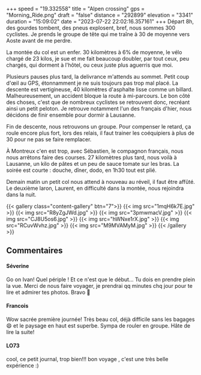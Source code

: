 +++
speed = "19.332558"
title = "Alpen crossing"
gps = "Morning_Ride.png"
draft = "false"
distance = "292899"
elevation = "3341"
duration = "15:09:02"
date = "2023-07-22 22:02:16.357161"
+++
Départ 8h, des gourdes tombent, des pneus explosent, bref, nous sommes 300 cyclistes.
Je prends le groupe de tête qui me traîne à 30 de moyenne vers Aoste avant de me perdre.

La montée du col est un enfer. 30 kilomètres à 6% de moyenne, le vélo chargé de 23 kilos, je sue et me fait beaucoup doubler, par tout ceux, peu chargés, qui dorment à l'hôtel, ou ceux juste plus aguerris que moi.

Plusieurs pauses plus tard, la delivrance m'attends au sommet. Petit coup d'œil au GPS, étonnamment je ne suis toujours pas trop mal placé. La descente est vertigineuse, 40 kilomètres d'asphalte lisse comme un billard. Malheureusement, un accident bloque la route à mi-parcours. Le bon côté des choses, c'est que de nombreux cyclistes se retrouvent donc, recréant ainsi un petit peloton. Je retrouve notamment l'un des français d'hier, nous décidons de finir ensemble pour dormir à Lausanne.

Fin de descente, nous retrouvons un groupe. Pour compenser le retard, ça roule encore plus fort, lors des relais, il faut trainer les coéquipiers à plus de 30 pour ne pas se faire remplacer.

À Montreux c'en est trop, avec Sébastien, le compagnon français, nous nous arrêtons faire des courses. 27 kilomètres plus tard, nous voilà à Lausanne, un kilo de pâtes et un peu de sauce tomate sur les bras. La soirée est courte : douche, dîner, dodo, en 1h30 tout est plié.

Demain matin un petit col nous attend à nouveau au réveil, il faut être affûté. Le deuxième laron, Laurent, en difficulté dans la montée, nous rejoindra dans la nuit.


{{< gallery class="content-gallery" btn="7">}}
{{< img src="1mqH6k7E.jpg" >}}
{{< img src="R8yZgJWd.jpg" >}}
{{< img src="3pmwmacV.jpg" >}}
{{< img src="CJ8U5os6.jpg" >}}
{{< img src="hWNxe1rX.jpg" >}}
{{< img src="RCuvWvhz.jpg" >}}
{{< img src="M9MVAMyM.jpg" >}}
{{< /gallery >}}

## Commentaires
#### Séverine
Go on Ivan!
Quel périple ! Et ce n'est que le début... Tu dois en prendre plein la vue. Merci de nous faire voyager, je prendrai qq minutes chq jour pour te lire et admirer tes photos. Bravo 👏
#### Francois
Wow sacrée première journée!
Très beau col, déjà difficile sans les bagages 😄 et le paysage en haut est superbe.
Sympa de rouler en groupe.
Hâte de lire la suite!
#### LO73
cool, ce petit journal, trop bien!!! bon voyage , c'est une très belle expérience :)
